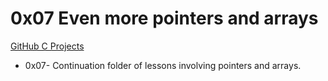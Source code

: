 # 0x07 Even more pointers and arrays

[GitHub C Projects](https://github.com/Jilroge7/holbertonschool-low_level_programming.git)
* 0x07- Continuation folder of lessons involving pointers and arrays. 
